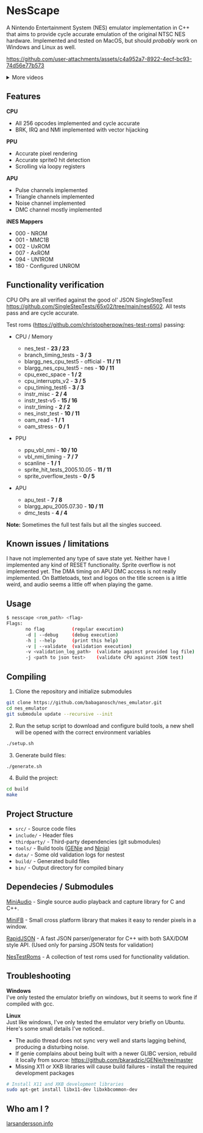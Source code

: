 # NesScape

A Nintendo Entertainment System (NES) emulator implementation in C++ that aims to provide cycle accurate emulation of the original NTSC NES hardware. Implemented and tested on MacOS, but should _probably_ work on Windows and Linux as well.


https://github.com/user-attachments/assets/c4a952a7-8922-4ecf-bc93-74d56e77b573

<details>
<summary>More videos</summary>

https://github.com/user-attachments/assets/378fbb82-612a-4daa-9953-0f6c1763a9b5

https://github.com/user-attachments/assets/cb087da7-b4c0-493b-ab79-62cf1c3a512e

https://github.com/user-attachments/assets/220112f3-10ca-46bf-9e04-d2785a2aaab9

https://github.com/user-attachments/assets/9e4b713a-1cbe-49af-a214-512b8a22bf71

</details>


## Features

__CPU__
- All 256 opcodes implemented and cycle accurate
- BRK, IRQ and NMI implemented with vector hijacking

__PPU__
- Accurate pixel rendering
- Accurate sprite0 hit detection
- Scrolling via loopy registers

__APU__
- Pulse channels implemented
- Triangle channels implemented
- Noise channel implemented
- DMC channel mostly implemented

__iNES Mappers__ 
- 000 - NROM
- 001 - MMC1B
- 002 - UxROM
- 007 - AxROM
- 094 - UN1ROM
- 180 - Configured UNROM

## Functionality verification
CPU OPs are all verified against the good ol' JSON SingleStepTest https://github.com/SingleStepTests/65x02/tree/main/nes6502.
All tests pass and are cycle accurate.

Test roms (https://github.com/christopherpow/nes-test-roms) passing:  
- CPU / Memory
    - nes_test - __23 / 23__
    - branch_timing_tests - __3 / 3__
    - blargg_nes_cpu_test5 - official - __11 / 11__
    - blargg_nes_cpu_test5 - nes - __10 / 11__
    - cpu_exec_space - __1 / 2__
    - cpu_interrupts_v2 - __3 / 5__
    - cpu_timing_test6 - __3 / 3__
    - instr_misc - __2 / 4__
    - instr_test-v5 - __15 / 16__
    - instr_timing - __2 / 2__
    - nes_instr_test - __10 / 11__
    - oam_read - __1 / 1__
    - oam_stress - __0 / 1__
    
- PPU
    - ppu_vbl_nmi - __10 / 10__
    - vbl_nmi_timing - __7 / 7__
    - scanline - __1 / 1__
    - sprite_hit_tests_2005.10.05 - __11 / 11__
    - sprite_overflow_tests - __0 / 5__

- APU
    - apu_test - __7 / 8__
    - blargg_apu_2005.07.30 - __10 / 11__
    - dmc_tests - __4 / 4__

__Note:__ Sometimes the full test fails but all the singles succeed.

## Known issues / limitations
I have not implemented any type of save state yet. Neither have I implemented any kind of RESET functionality. Sprite overflow is not implemented yet.
The DMA timing on APU DMC access is not really implemented. On Battletoads, text and logos on the title screen is a little weird, and audio seems a little off when playing the game.

## Usage
```bash
$ nesscape <rom_path> <flag>
Flags:
       no flag          (regular execution)
       -d | --debug     (debug execution)
       -h | --help      (print this help)
       -v | --validate  (validation execution)
       -v <validation_log_path>  (validate against provided log file)
       -j <path to json test>    (validate CPU against JSON test)
```

## Compiling

1. Clone the repository and initialize submodules
```bash
git clone https://github.com/babaganosch/nes_emulator.git
cd nes_emulator
git submodule update --recursive --init
```

2. Run the setup script to download and configure build tools, a new shell will be opened with the correct environment variables
```bash
./setup.sh
```

3. Generate build files:
```bash
./generate.sh
```

4. Build the project:
```bash
cd build
make
```

## Project Structure

- `src/` - Source code files
- `include/` - Header files
- `thirdparty/` - Third-party dependencies (git submodules)
- `tools/` - Build tools ([GENie](https://github.com/bkaradzic/GENie/tree/master) and [Ninja](https://ninja-build.org/))
- `data/` - Some old validation logs for nestest
- `build/` - Generated build files
- `bin/` - Output directory for compiled binary

## Dependecies / Submodules

[MiniAudio](https://miniaud.io/) - Single source audio playback and capture library for C and C++.

[MiniFB](https://github.com/emoon/minifb) - Small cross platform library that makes it easy to render pixels in a window.

[RapidJSON](https://rapidjson.org/) - A fast JSON parser/generator for C++ with both SAX/DOM style API. (Used only for parsing JSON tests for validation)

[NesTestRoms](https://github.com/christopherpow/nes-test-roms) - A collection of test roms used for functionality validation.

## Troubleshooting

__Windows__  
I've only tested the emulator briefly on windows, but it seems to work fine if compiled with gcc.

__Linux__  
Just like windows, I've only tested the emulator very briefly on Ubuntu. Here's some small details I've noticed..
- The audio thread does not sync very well and starts lagging behind, producing a disturbing noise.
- If genie complains about being built with a newer GLIBC version, rebuild it locally from source: https://github.com/bkaradzic/GENie/tree/master
- Missing X11 or XKB libraries will cause build failures - install the required development packages
```bash
# Install X11 and XKB development libraries
sudo apt-get install libx11-dev libxkbcommon-dev
```

## Who am I ?
[larsandersson.info](https://larsandersson.info)

